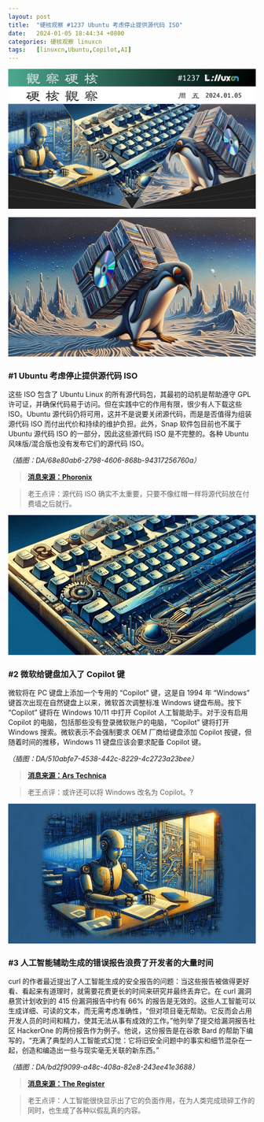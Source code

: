 ```yaml
---
layout: post
title:	"硬核观察 #1237 Ubuntu 考虑停止提供源代码 ISO"
date:	2024-01-05 18:44:34 +0800 
categories:	硬核观察 linuxcn 
tags:	[linuxcn,Ubuntu,Copilot,AI]
---
```



![](/Asserts/Images/album/202401/05/184310n5isy053lj9gs88i.jpg)


![](/Asserts/Images/album/202401/05/184325s4h64huottbbhx52.png)


### #1 Ubuntu 考虑停止提供源代码 ISO


这些 ISO 包含了 Ubuntu Linux 的所有源代码包，其最初的动机是帮助遵守 GPL 许可证，并确保代码易于访问。但在实践中它的作用有限，很少有人下载这些 ISO。Ubuntu 源代码仍将可用，这并不是说要关闭源代码，而是是否值得为组装源代码 ISO 而付出代价和持续的维护负担。此外，Snap 软件包目前也不属于 Ubuntu 源代码 ISO 的一部分，因此这些源代码 ISO 是不完整的。各种 Ubuntu 风味版/混合版也没有发布它们的源代码 ISO。


*（插图：DA/68e80ab6-2798-4606-868b-94317256760a）*



> 
> **[消息来源：Phoronix](https://www.phoronix.com/news/Ubuntu-Discontinue-Source-ISOs)**
> 
> 
> 



> 
> 老王点评：源代码 ISO 确实不太重要，只要不像红帽一样将源代码放在付费墙之后就行。
> 
> 
> 


![](/Asserts/Images/album/202401/05/184347bc0s00cdesatsx0h.png)


### #2 微软给键盘加入了 Copilot 键


微软将在 PC 键盘上添加一个专用的 “Copilot” 键，这是自 1994 年 “Windows” 键首次出现在自然键盘上以来，微软首次调整标准 Windows 键盘布局。按下 “Copilot” 键将在 Windows 10/11 中打开 Copilot 人工智能助手。对于没有启用 Copilot 的电脑，包括那些没有登录微软账户的电脑，“Copilot” 键将打开 Windows 搜索。微软表示不会强制要求 OEM 厂商给键盘添加 Copilot 按键，但随着时间的推移，Windows 11 键盘应该会要求配备 Copilot 键。


*（插图：DA/510abfe7-4538-442c-8229-4c2723a23bee）*



> 
> **[消息来源：Ars Technica](https://arstechnica.com/gadgets/2024/01/ai-comes-for-your-pcs-keyboard-as-microsoft-adds-dedicated-copilot-key/)**
> 
> 
> 



> 
> 老王点评：或许还可以将 Windows 改名为 Copilot。?
> 
> 
> 


![](/Asserts/Images/album/202401/05/184421yrhr33ol7qcq3oe3.png)


### #3 人工智能辅助生成的错误报告浪费了开发者的大量时间


curl 的作者最近提出了人工智能生成的安全报告的问题：当这些报告被做得更好看、看起来有道理时，就需要花费更长的时间来研究并最终丢弃它。在 curl 漏洞悬赏计划收到的 415 份漏洞报告中约有 66% 的报告是无效的。这些人工智能可以生成详细、可读的文本，而无需考虑准确性，“但对项目毫无帮助。它反而会占用开发人员的时间和精力，使其无法从事有成效的工作。”他列举了提交给漏洞报告社区 HackerOne 的两份报告作为例子。他说，这份报告是在谷歌 Bard 的帮助下编写的，“充满了典型的人工智能式幻觉：它将旧安全问题中的事实和细节混杂在一起，创造和编造出一些与现实毫无关联的新东西。”


*（插图：DA/bd2f9099-a48c-408a-82e8-243ee41e3688）*



> 
> **[消息来源：The Register](https://www.theregister.com/2024/01/04/aiassisted_bug_reports_make_developers/)**
> 
> 
> 



> 
> 老王点评：人工智能很快显示出了它的负面作用，在为人类完成琐碎工作的同时，也生成了各种以假乱真的内容。
> 
> 
>

